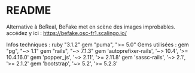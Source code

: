 # README

Alternative à BeReal, BeFake met en scène des images improbables.
accédez y ici :
https://befake.osc-fr1.scalingo.io/


Infos techniques :
ruby "3.1.2"
gem "puma", ">= 5.0"
Gems utilisées :
gem "pg", "~> 1.1"
gem "rails", "~> 7.1.3"
gem 'autoprefixer-rails', '~> 10.4', '>= 10.4.16.0'
gem 'popper_js', '~> 2.11', '>= 2.11.8'
gem 'sassc-rails', '~> 2.1', '>= 2.1.2'
gem 'bootstrap', '~> 5.2', '>= 5.2.3'
